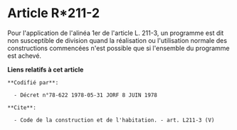 # Article R*211-2

Pour l'application de l'alinéa 1er de l'article L. 211-3, un programme est dit non susceptible de division quand la
réalisation ou l'utilisation normale des constructions commencées n'est possible que si l'ensemble du programme est achevé.

**Liens relatifs à cet article**

	**Codifié par**:

	  - Décret n°78-622 1978-05-31 JORF 8 JUIN 1978

	**Cite**:

	  - Code de la construction et de l'habitation. - art. L211-3 (V)
